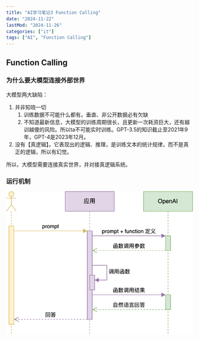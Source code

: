 ```yaml
---
title: "AI学习笔记3 Function Calling"
date: "2024-11-22"
lastMod: "2024-11-26"
categories: ["it"]
tags: ["AI", "Function Calling"]
---
```


## Function Calling

### 为什么要大模型连接外部世界

大模型两大缺陷：

1. 并非知晓一切
   1. 训练数据不可能什么都有。垂直、非公开数据必有欠缺
   2. 不知道最新信息，大模型的训练周期很长，且更新一次耗资巨大，还有越训越傻的风险。所以ta不可能实时训练。GPT-3.5的知识截止至2021年9年，GPT-4是2023年12月。
2. 没有【真逻辑】。它表现出的逻辑、推理，是训练文本的统计规律，而不是真正的逻辑，所以有幻觉。

所以，大模型需要连接真实世界，并对接真逻辑系统。

### 运行机制

![func](func.png)

